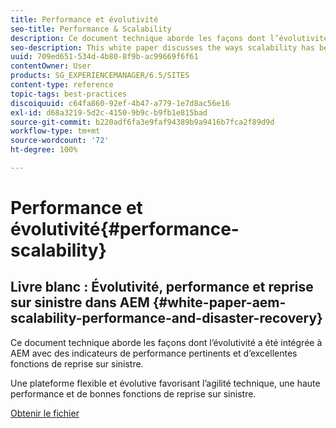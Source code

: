 ```yaml
---
title: Performance et évolutivité
seo-title: Performance & Scalability
description: Ce document technique aborde les façons dont l’évolutivité a été intégrée à AEM avec des indicateurs de performance et des fonctions de reprise sur sinistre.
seo-description: This white paper discusses the ways scalability has been built into AEM along with performance indicators and disaster recovery features.
uuid: 709ed651-534d-4b80-8f9b-ac99669f6f61
contentOwner: User
products: SG_EXPERIENCEMANAGER/6.5/SITES
content-type: reference
topic-tags: best-practices
discoiquuid: c64fa860-92ef-4b47-a779-1e7d8ac56e16
exl-id: d68a3219-5d2c-4150-9b9c-b9fb1e815bad
source-git-commit: b220adf6fa3e9faf94389b9a9416b7fca2f89d9d
workflow-type: tm+mt
source-wordcount: '72'
ht-degree: 100%

---
```


# Performance et évolutivité{#performance-scalability}

## Livre blanc : Évolutivité, performance et reprise sur sinistre dans AEM {#white-paper-aem-scalability-performance-and-disaster-recovery}

Ce document technique aborde les façons dont l’évolutivité a été intégrée à AEM avec des indicateurs de performance pertinents et d’excellentes fonctions de reprise sur sinistre.

Une plateforme flexible et évolutive favorisant l’agilité technique, une haute performance et de bonnes fonctions de reprise sur sinistre.

[Obtenir le fichier](assets/aem_scalability_whitepaperfinal-06122015je.pdf)
